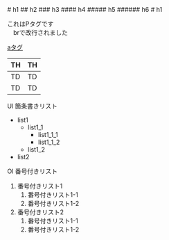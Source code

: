 <link rel="stylesheet" href="https://aso2001195.github.io/css/style.css"/>
# h1
## h2
### h3
#### h4
##### h5
###### h6
# h1

これはPタグです<br>　brで改行されました

[aタグ](https://aso2001195.github.io/)

|  TH  |  TH  |
| ---- | ---- |
|  TD  |  TD  |
|  TD  |  TD  |

Ul 箇条書きリスト
- list1
    - list1_1
        - list1_1_1
        - list1_1_2
    - list1_2
- list2

Ol 番号付きリスト
1. 番号付きリスト1
    1. 番号付きリスト1-1
    1. 番号付きリスト1-2
1. 番号付きリスト2
    1. 番号付きリスト1-1
    1. 番号付きリスト1-2
